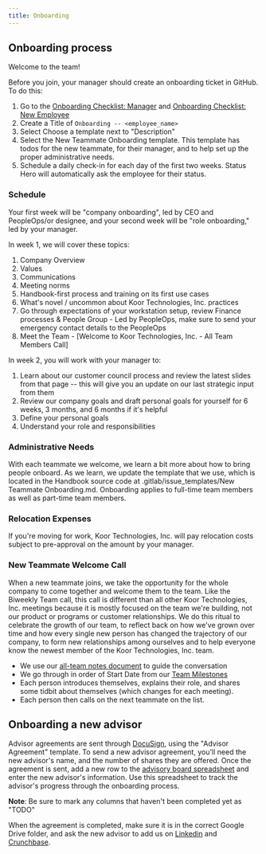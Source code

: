 ```yaml
---
title: Onboarding
---
```


## Onboarding process

Welcome to the team!

Before you join, your manager should create an onboarding ticket in GitHub. To do this:

1. Go to the [Onboarding Checklist: Manager](checklist-manager.md) and [Onboarding Checklist: New Employee](checklist-new-employee.md)
2. Create a Title of `Onboarding -- <employee_name>`
3. Select Choose a template next to "Description"
4. Select the New Teammate Onboarding template. This template has todos for the new teammate, for their manager, and to help set up the proper administrative needs.
5. Schedule a daily check-in for each day of the first two weeks. Status Hero will automatically ask the employee for their status.

### Schedule

Your first week will be "company onboarding", led by CEO and PeopleOps/or designee, and your second week will be "role onboarding," led by your manager.

In week 1, we will cover these topics:

1. Company Overview
2. Values
3. Communications
4. Meeting norms
5. Handbook-first process and training on its first use cases
6. What's novel / uncommon about Koor Technologies, Inc. practices
7. Go through expectations of your workstation setup, review Finance processes & People Group - Led by PeopleOps, make sure to send your emergency contact details to the PeopleOps
8. Meet the Team - [Welcome to Koor Technologies, Inc. - All Team Members Call]

In week 2, you will work with your manager to:

1. Learn about our customer council process and review the latest slides from that page \-- this will give you an update on our last strategic input from them
2. Review our company goals and draft personal goals for yourself for 6 weeks, 3 months, and 6 months if it's helpful
3. Define your personal goals
4. Understand your role and responsibilities

### Administrative Needs

With each teammate we welcome, we learn a bit more about how to bring people onboard. As we learn, we update the template that we use, which is located in the Handbook source code at .gitlab/issue_templates/New Teammate Onboarding.md. Onboarding applies to full-time team members as well as part-time team members.

### Relocation Expenses

If you're moving for work, Koor Technologies, Inc. will pay relocation costs subject to pre-approval on the amount by your manager.

### New Teammate Welcome Call

When a new teammate joins, we take the opportunity for the whole company to come together and welcome them to the team. Like the Biweekly Team call, this call is different than all other Koor Technologies, Inc. meetings because it is mostly focused on the team we're building, not our product or programs or customer relationships. We do this ritual to celebrate the growth of our team, to reflect back on how we've grown over time and how every single new person has changed the trajectory of our company, to form new relationships among ourselves and to help everyone know the newest member of the Koor Technologies, Inc. team.

- We use our [all-team notes document](https://docs.google.com/document/d/1XQiasChN13tK5RUCyGb5P6qjxWFrNWoe8WlKNYBSpCc/edit#) to guide the conversation
- We go through in order of Start Date from our [Team Milestones](#TODO)
- Each person introduces themselves, explains their role, and shares some tidbit about themselves (which changes for each meeting).
- Each person then calls on the next teammate on the list.

## Onboarding a new advisor

Advisor agreements are sent through [DocuSign](https://www.docusign.com/), using the "Advisor Agreement" template. To send a new advisor agreement, you'll need the new advisor's name, and the number of shares they are offered. Once the agreement is sent, add a new row to the [advisory board spreadsheet](#TODO) and enter the new advisor's information. Use this spreadsheet to track the advisor's progress through the onboarding process.

**Note**: Be sure to mark any columns that haven't been completed yet as "TODO"

When the agreement is completed, make sure it is in the correct Google Drive folder, and ask the new advisor to add us on [Linkedin](https://www.linkedin.com/company/80224304/) and [Crunchbase](https://www.crunchbase.com/organization/fleet-device-management).
